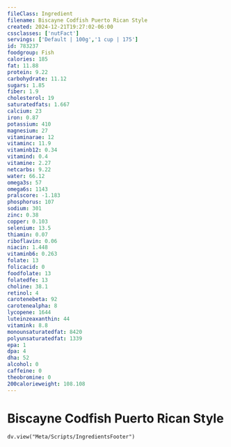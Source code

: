 ```yaml
---
fileClass: Ingredient
filename: Biscayne Codfish Puerto Rican Style
created: 2024-12-21T19:27:02-06:00
cssclasses: ['nutFact']
servings: ['Default | 100g','1 cup | 175']
id: 783237
foodgroup: Fish
calories: 185
fat: 11.88
protein: 9.22
carbohydrate: 11.12
sugars: 1.85
fiber: 1.9
cholesterol: 19
saturatedfats: 1.667
calcium: 23
iron: 0.87
potassium: 410
magnesium: 27
vitaminarae: 12
vitaminc: 11.9
vitaminb12: 0.34
vitamind: 0.4
vitamine: 2.27
netcarbs: 9.22
water: 66.12
omega3s: 57
omega6s: 1143
pralscore: -1.183
phosphorus: 107
sodium: 301
zinc: 0.38
copper: 0.103
selenium: 13.5
thiamin: 0.07
riboflavin: 0.06
niacin: 1.448
vitaminb6: 0.263
folate: 13
folicacid: 0
foodfolate: 13
folatedfe: 13
choline: 38.1
retinol: 4
carotenebeta: 92
carotenealpha: 8
lycopene: 1644
luteinzeaxanthin: 44
vitamink: 8.8
monounsaturatedfat: 8420
polyunsaturatedfat: 1339
epa: 1
dpa: 4
dha: 52
alcohol: 0
caffeine: 0
theobromine: 0
200calorieweight: 108.108
---
```


# Biscayne Codfish Puerto Rican Style

```dataviewjs
dv.view("Meta/Scripts/IngredientsFooter")
```